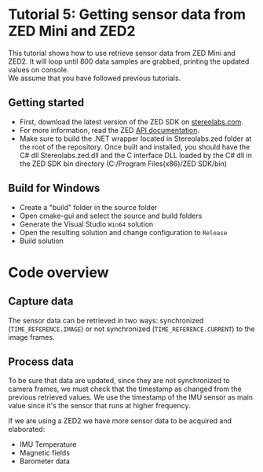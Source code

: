 # Tutorial 5: Getting sensor data from ZED Mini and ZED2

This tutorial shows how to use retrieve sensor data from ZED Mini and ZED2. It will loop until 800 data samples are grabbed, printing the updated values on console.<br/>
We assume that you have followed previous tutorials.

## Getting started
- First, download the latest version of the ZED SDK on [stereolabs.com](https://www.stereolabs.com).
- For more information, read the ZED [API documentation](https://www.stereolabs.com/developers/documentation/API/).
- Make sure to build the .NET wrapper located in Stereolabs.zed folder at the root of the repository. Once built and installed, you should have the C# dll Stereolabs.zed.dll and the C interface DLL loaded by the C# dll in the ZED SDK bin directory (C:/Program Files(x86)/ZED SDK/bin)

## Build for Windows

- Create a "build" folder in the source folder
- Open cmake-gui and select the source and build folders
- Generate the Visual Studio `Win64` solution
- Open the resulting solution and change configuration to `Release`
- Build solution

# Code overview

## Capture data

The sensor data can be retrieved in two ways: synchronized (`TIME_REFERENCE.IMAGE`) or not synchronized (`TIME_REFERENCE.CURRENT`) to the image frames.

## Process data

To be sure that data are updated, since they are not synchronized to camera frames, we must check that the timestamp as changed from the previous retrieved values. We use the timestamp of the IMU sensor as main value since it's the sensor that runs at higher frequency.

If we are using a ZED2 we have more sensor data to be acquired and elaborated:

- IMU Temperature
- Magnetic fields
- Barometer data